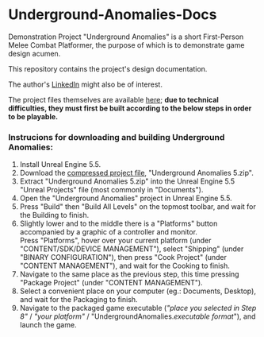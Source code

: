# Underground-Anomalies-Docs

Demonstration Project "Underground Anomalies" is a short First-Person Melee Combat Platformer, the purpose of which is to demonstrate game design acumen.

This repository contains the project's design documentation. 

The author's [LinkedIn](https://www.linkedin.com/in/adrian-kruszynski/) might also be of interest.

The project files themselves are available [here](https://drive.google.com/file/d/1htwi6gY1CYwQInmbF6IsgVtmj4zrhKIU/view?usp=sharing); **due to technical difficulties, they must first be built according to the below steps in order to be playable.**

### Instrucions for downloading and building Underground Anomalies:

1. Install Unreal Engine 5.5.
2. Download the [compressed project file](https://drive.google.com/file/d/1htwi6gY1CYwQInmbF6IsgVtmj4zrhKIU/view?usp=sharing), "Underground Anomalies 5.zip".
3. Extract "Underground Anomalies 5.zip" into the Unreal Engine 5.5 "Unreal Projects" file (most commonly in "Documents").
4. Open the "Underground Anomalies" project in Unreal Engine 5.5.
5. Press "Build" then "Build All Levels" on the topmost toolbar, and wait for the Building to finish.
6. Slightly lower and to the middle there is a "Platforms" button accompanied by a graphic of a controller and monitor.<br>Press "Platforms", hover over your current platform (under "CONTENT/SDK/DEVICE MANAGEMENT"), select "Shipping" (under "BINARY CONFIGURATION"), then press "Cook Project" (under "CONTENT MANAGEMENT"), and wait for the Cooking to finish.
7. Navigate to the same place as the previous step, this time pressing "Package Project" (under "CONTENT MANAGEMENT").
8. Select a convenient place on your computer (eg.: Documents, Desktop), and wait for the Packaging to finish.
9. Navigate to the packaged game executable (*"place you selected in Step 8"* / *"your platform"* / "UndergroundAnomalies.*executable format*"), and launch the game.
